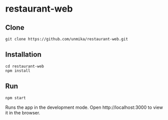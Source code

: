 # restaurant-web

## Clone
```
git clone https://github.com/unmika/restaurant-web.git
```

## Installation
```
cd restaurant-web
npm install
```

## Run
```
npm start
```
Runs the app in the development mode.
Open http://localhost:3000 to view it in the browser.
